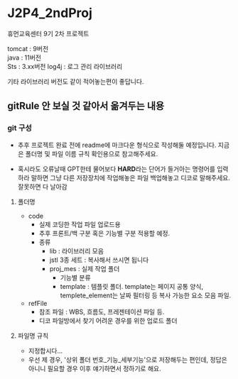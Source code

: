 # J2P4_2ndProj
휴먼교육센터 9기 2차 프로젝트

tomcat : 9버전 <br>
java : 11버전 <br>
Sts : 3.xx버전
log4j : 로그 관리 라이브러리


기타 라이브러리 버전도 같이 적어놓는편이 좋답니다.

## gitRule 안 보실 것 같아서 옮겨두는 내용

### git 구성

- 추후 프로젝트 완료 전에 readme에 마크다운 형식으로 작성해둘 예정입니다.
지금은 폴더명 및 파일 이름 규칙 확인용으로 참고해주세요.

- 혹시라도 오류날때 GPT한테 물어보다 ****HARD****라는 단어가 들거아는 명령어를 입력하라 말하면 
그냥 다른 저장장치에 작업해놓은 파일 백업해놓고 디코로 말해주세요. 잘못하면 다 날아감

1. 폴더명
	- code
		+ 실제 코딩한 작업 파일 업로드용
		+ 추후 프론트/백 구분 혹은 기능별 구분 적용할 예정.
		+ 종류
			* lib : 라이브러리 모음
			* jstl 3종 세트 : 복사해서 쓰시면 됩니다
			* proj_mes : 실제 작업 폴더
				- 기능별 분류
				- template : 템플릿 폴더. template는 페이지 공통 양식, templete_element는 날짜 필터링 등 복사 가능한 요소 모음 파일. 
	- refFile
		+ 참조 파일 : WBS, 흐름도, 프레젠테이션 파일 등.
		+ 디코 파일방에서 찾기 어려운 경우를 위한 업로드 폴더
		
2. 파일명 규칙
	- 지정합시다...
	- 우선 제 경우, '상위 폴더 번호_기능_세부기능'으로 저장해두는 편인데, 정답은 아니니 필요할 경우 이후 얘기하면서 정하기로 해요.
